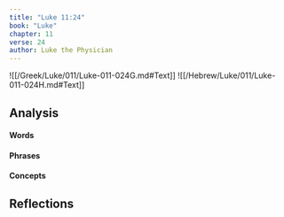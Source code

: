 ```yaml
---
title: "Luke 11:24"
book: "Luke"
chapter: 11
verse: 24
author: Luke the Physician
---
```

![[/Greek/Luke/011/Luke-011-024G.md#Text]]
![[/Hebrew/Luke/011/Luke-011-024H.md#Text]]

## Analysis

#### Words

#### Phrases

#### Concepts

## Reflections

